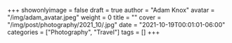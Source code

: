 +++
showonlyimage = false
draft = true
author = "Adam Knox"
avatar = "/img/adam_avatar.jpeg"
weight = 0
title = ""
cover = "/img/post/photography/2021_10/.jpg"
date = "2021-10-19T00:01:01-06:00"
categories = ["Photography", "Travel"]
tags = []
+++
<!--more-->

